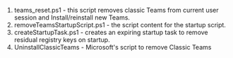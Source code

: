 1. teams_reset.ps1  - this script removes classic Teams from current user session and Install/reinstall new Teams.
2. removeTeamsStartupScript.ps1 - the script content for the startup script.
3. createStartupTask.ps1 - creates an expiring startup task to remove residual registry keys on startup.
4. UninstallClassicTeams - Microsoft's script to remove Classic Teams
